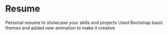 # Resume
Personal resume to showcase your skills and projects
Used Bootstrap basic themes and added new animation to make it creative
